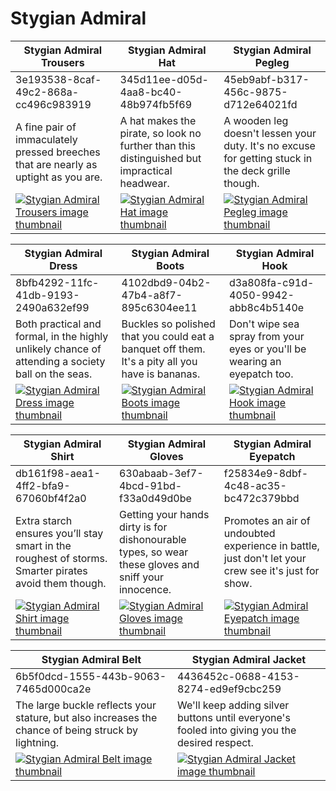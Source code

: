 # Stygian Admiral

| Stygian Admiral Trousers | Stygian Admiral Hat | Stygian Admiral Pegleg |
| ------------------------ | ------------------- | ---------------------- |
| 3e193538-8caf-49c2-868a-cc496c983919 | 345d11ee-d05d-4aa8-bc40-48b974fb5f69 | 45eb9abf-b317-456c-9875-d712e64021fd |
| A fine pair of immaculately pressed breeches that are nearly as uptight as you are. | A hat makes the pirate, so look no further than this distinguished but impractical headwear. | A wooden leg doesn't lessen your duty. It's no excuse for getting stuck in the deck grille though. |
| [![Stygian Admiral Trousers image thumbnail](https://seaofthieves.wiki.gg/images/0/0e/Stygian_Admiral_Trousers.png)](https://seaofthieves.wiki.gg/wiki/Stygian_Admiral_Trousers) | [![Stygian Admiral Hat image thumbnail](https://seaofthieves.wiki.gg/images/1/17/Stygian_Admiral_Hat.png)](https://seaofthieves.wiki.gg/wiki/Stygian_Admiral_Hat) | [![Stygian Admiral Pegleg image thumbnail](https://seaofthieves.wiki.gg/images/d/da/Stygian_Admiral_Pegleg.png)](https://seaofthieves.wiki.gg/wiki/Stygian_Admiral_Pegleg) |

| Stygian Admiral Dress | Stygian Admiral Boots | Stygian Admiral Hook |
| --------------------- | --------------------- | -------------------- |
| 8bfb4292-11fc-41db-9193-2490a632ef99 | 4102dbd9-04b2-47b4-a8f7-895c6304ee11 | d3a808fa-c91d-4050-9942-abb8c4b5140e |
| Both practical and formal, in the highly unlikely chance of attending a society ball on the seas. | Buckles so polished that you could eat a banquet off them. It's a pity all you have is bananas. | Don't wipe sea spray from your eyes or you'll be wearing an eyepatch too. |
| [![Stygian Admiral Dress image thumbnail](https://seaofthieves.wiki.gg/images/4/45/Stygian_Admiral_Dress.png)](https://seaofthieves.wiki.gg/wiki/Stygian_Admiral_Dress) | [![Stygian Admiral Boots image thumbnail](https://seaofthieves.wiki.gg/images/e/e3/Stygian_Admiral_Boots.png)](https://seaofthieves.wiki.gg/wiki/Stygian_Admiral_Boots) | [![Stygian Admiral Hook image thumbnail](https://seaofthieves.wiki.gg/images/2/2f/Stygian_Admiral_Hook.png)](https://seaofthieves.wiki.gg/wiki/Stygian_Admiral_Hook) |

| Stygian Admiral Shirt | Stygian Admiral Gloves | Stygian Admiral Eyepatch |
| --------------------- | ---------------------- | ------------------------ |
| db161f98-aea1-4ff2-bfa9-67060bf4f2a0 | 630abaab-3ef7-4bcd-91bd-f33a0d49d0be | f25834e9-8dbf-4c48-ac35-bc472c379bbd |
| Extra starch ensures you’ll stay smart in the roughest of storms. Smarter pirates avoid them though. | Getting your hands dirty is for dishonourable types, so wear these gloves and sniff your innocence. | Promotes an air of undoubted experience in battle, just don't let your crew see it's just for show. |
| [![Stygian Admiral Shirt image thumbnail](https://seaofthieves.wiki.gg/images/4/44/Stygian_Admiral_Shirt.png)](https://seaofthieves.wiki.gg/wiki/Stygian_Admiral_Shirt) | [![Stygian Admiral Gloves image thumbnail](https://seaofthieves.wiki.gg/images/6/67/Stygian_Admiral_Gloves.png)](https://seaofthieves.wiki.gg/wiki/Stygian_Admiral_Gloves) | [![Stygian Admiral Eyepatch image thumbnail](https://seaofthieves.wiki.gg/images/0/0e/Stygian_Admiral_Eyepatch.png)](https://seaofthieves.wiki.gg/wiki/Stygian_Admiral_Eyepatch) |

| Stygian Admiral Belt | Stygian Admiral Jacket |
| -------------------- | ---------------------- |
| 6b5f0dcd-1555-443b-9063-7465d000ca2e | 4436452c-0688-4153-8274-ed9ef9cbc259 |
| The large buckle reflects your stature, but also increases the chance of being struck by lightning. | We'll keep adding silver buttons until everyone's fooled into giving you the desired respect. |
| [![Stygian Admiral Belt image thumbnail](https://seaofthieves.wiki.gg/images/c/ca/Stygian_Admiral_Belt.png)](https://seaofthieves.wiki.gg/wiki/Stygian_Admiral_Belt) | [![Stygian Admiral Jacket image thumbnail](https://seaofthieves.wiki.gg/images/9/97/Stygian_Admiral_Jacket.png)](https://seaofthieves.wiki.gg/wiki/Stygian_Admiral_Jacket) |
